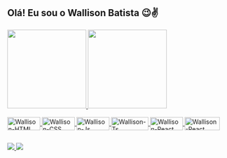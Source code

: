 ## Olá! Eu sou o Wallison Batista 😉✌

<div>
  <a href="https://www.linkedin.com/in/wallison-batista-614452181/">
  <img height="180em" src="https://github-readme-stats.vercel.app/api?username=wallisonBatista&show_icons=true&theme=dracula&include_all_commits=true&count_private=true"/>
  <img height="180em" src="https://github-readme-stats.vercel.app/api/top-langs/?username=wallisonBatista&layout=compact&langs_count=7&theme=dracula"/>
</div>

<div style="display: inline_block"><br>
  <img align="center" alt="Wallison-HTML" height="30" width="75" src="https://img.shields.io/badge/HTML5-E34F26?style=for-the-badge&logo=html5&logoColor=white">
  <img align="center" alt="Wallison-CSS" height="30" width="75" src="https://img.shields.io/badge/CSS3-1572B6?style=for-the-badge&logo=css3&logoColor=white">
  <img align="center" alt="Wallison-Js" height="30" width="75" src="https://img.shields.io/badge/JavaScript-F7DF1E?style=for-the-badge&logo=javascript&logoColor=black">
  <img align="center" alt="Wallison-Ts" height="30" width="85" src="https://img.shields.io/badge/TypeScript-007ACC?style=for-the-badge&logo=typescript&logoColor=white">
  <img align="center" alt="Wallison-React" height="30" width="75" src="https://img.shields.io/badge/React-20232A?style=for-the-badge&logo=react&logoColor=61DAFB">
  <img align="center" alt="Wallison-React" height="30" width="80" src="https://img.shields.io/badge/Angular-DD0031?style=for-the-badge&logo=angular&logoColor=white">
</div>

##
  
<div>
  <a href="https://instagram.com/wallisongbatista" target="_blank">
    <img src="https://img.shields.io/badge/-Instagram-%23E4405F?style=for-the-badge&logo=instagram&logoColor=white" target="_blank">
  </a>
  <a href="https://www.linkedin.com/in/wallison-batista-614452181/" target="_blank">
    <img src="https://img.shields.io/badge/-LinkedIn-%230077B5?style=for-the-badge&logo=linkedin&logoColor=white" target="_blank">
  </a>  
</div>

##
##

